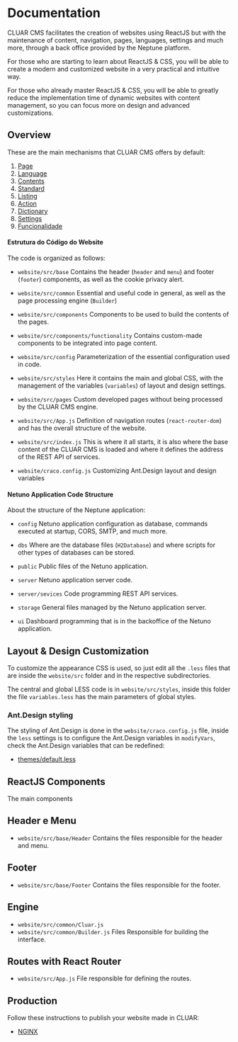 
# Documentation

CLUAR CMS facilitates the creation of websites using ReactJS but with the maintenance of content, navigation, pages, languages, settings and much more, through a back office provided by the Neptune platform.

For those who are starting to learn about ReactJS & CSS, you will be able to create a modern and customized website in a very practical and intuitive way.

For those who already master ReactJS & CSS, you will be able to greatly reduce the implementation time of dynamic websites with content management, so you can focus more on design and advanced customizations.

## Overview

These are the main mechanisms that CLUAR CMS offers by default:

1. [Page](page/README.md)
2. [Language](language/README.md)
3. [Contents](content/README.md)
4. [Standard](banner/README.md)
5. [Listing](listing/README.md)
6. [Action](action/README.md)
7. [Dictionary](dictionary/README.md)
8. [Settings](configuration/README.md)
9. [Funcionalidade](functionality/README.md)

#### Estrutura do Código do Website

The code is organized as follows:

- `website/src/base`
  Contains the header (`header` and `menu`) and footer (`footer`) components, as well as the cookie privacy alert.

- `website/src/common`
  Essential and useful code in general, as well as the page processing engine (`Builder`)

- `website/src/components`
  Components to be used to build the contents of the pages.

- `website/src/components/functionality`
  Contains custom-made components to be integrated into page content.

- `website/src/config`
  Parameterization of the essential configuration used in code.
  
- `website/src/styles`
  Here it contains the main and global CSS, with the management of the variables (`variables`) of layout and design settings.

- `website/src/pages`
  Custom developed pages without being processed by the CLUAR CMS engine.
  
- `website/src/App.js`
  Definition of navigation routes (`react-router-dom`) and has the overall structure of the website. 

- `website/src/index.js`
  This is where it all starts, it is also where the base content of the CLUAR CMS is loaded and where it defines the address of the REST API of services.

- `website/craco.config.js`
  Customizing Ant.Design layout and design variables

#### Netuno Application Code Structure

About the structure of the Neptune application:

- `config`
  Netuno application configuration as database, commands executed at startup, CORS, SMTP, and much more.

- `dbs`
  Where are the database files (`H2Database`) and where scripts for other types of databases can be stored.

- `public`
  Public files of the Netuno application.
  
- `server`
  Netuno application server code.
  
- `server/sevices`
  Code programming REST API services.

- `storage`
  General files managed by the Netuno application server.

- `ui`
  Dashboard programming that is in the backoffice of the Netuno application.

## Layout & Design Customization

To customize the appearance CSS is used, so just edit all the `.less` files that are inside the `website/src` folder and in the respective subdirectories.

The central and global LESS code is in `website/src/styles`, inside this folder the file `variables.less` has the main parameters of global styles.

### Ant.Design styling

The styling of Ant.Design is done in the `website/craco.config.js` file, inside the `less` settings is to configure the Ant.Design variables in `modifyVars`, check the Ant.Design variables that can be redefined:

- [themes/default.less](https://github.com/ant-design/ant-design/blob/master/components/style/themes/default.less)

## ReactJS Components

The main components

## Header e Menu

- `website/src/base/Header`
  Contains the files responsible for the header and menu.

## Footer

- `website/src/base/Footer`
  Contains the files responsible for the footer.

## Engine

- `website/src/common/Cluar.js`
- `website/src/common/Builder.js`
  Files Responsible for building the interface.


## Routes with React Router

- `website/src/App.js`
  File responsible for defining the routes.

## Production

Follow these instructions to publish your website made in CLUAR:

- [NGINX](nginx/README.md)
